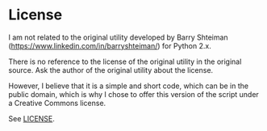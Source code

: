 # License

I am not related to the original utility developed by Barry Shteiman (https://www.linkedin.com/in/barryshteiman/) for Python 2.x.

There is no reference to the license of the original utility in the original source. Ask the author of the original utility about the license.

However, I believe that it is a simple and short code, which can be in the public domain, which is why I chose to offer this version of the script under a Creative Commons license.

See [LICENSE](LICENSE).